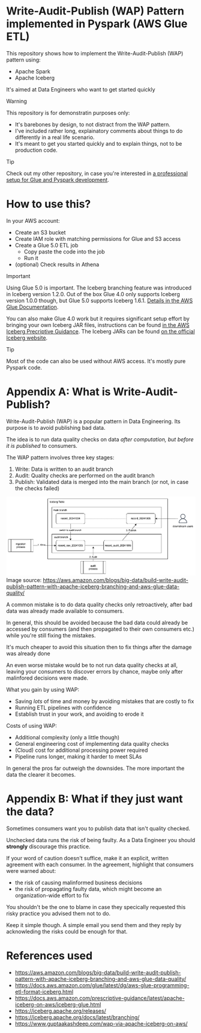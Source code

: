 # Write-Audit-Publish (WAP) Pattern implemented in Pyspark (AWS Glue ETL)

This repository shows how to implement the Write-Audit-Publish (WAP) pattern using:
- Apache Spark
- Apache Iceberg

It's aimed at Data Engineers who want to get started quickly

> [!WARNING]
> This repository is for demonstratin purposes only:
> - It's barebones by design, to not distract from the WAP pattern.
> - I've included rather long, explainatory comments about things to do differently in a real life scenario.
> - It's meant to get you started quickly and to explain things, not to be production code.


> [!TIP] 
> Check out my other repository, in case you're interested in [a professional setup for Glue and Pyspark development](https://github.com/dmschauer/glue-pyspark-local).

# How to use this?

In your AWS account:
- Create an S3 bucket
- Create IAM role with matching permissions for Glue and S3 access
- Create a Glue 5.0 ETL job
  - Copy paste the code into the job
  - Run it
- (optional) Check results in Athena

> [!IMPORTANT]
> Using Glue 5.0 is important. The Iceberg branching feature was introduced in Iceberg version 1.2.0. Out of the box Glue 4.0 only supports Iceberg version 1.0.0 though, but Glue 5.0 supports Iceberg 1.6.1. [Details in the AWS Glue Documentation](https://docs.aws.amazon.com/glue/latest/dg/aws-glue-programming-etl-format-iceberg.html).
> 
> You can also make Glue 4.0 work but it requires significant setup effort by bringing your own Iceberg JAR files, instructions can be found [in the AWS Iceberg Precriptive Guidance](https://docs.aws.amazon.com/prescriptive-guidance/latest/apache-iceberg-on-aws/iceberg-glue.html). The Iceberg JARs can be found [on the official Iceberg website](https://iceberg.apache.org/releases/#downloads).

> [!TIP] 
> Most of the code can also be used without AWS access. It's mostly pure Pyspark code.


# Appendix A: What is Write-Audit-Publish?

Write-Audit-Publish (WAP) is a popular pattern in Data Engineering. Its purpose is to avoid publishing bad data.

The idea is to run data quality checks on data _after computation, but before it is published_ to consumers.

The WAP pattern involves three key stages:
1. Write: Data is written to an audit branch
2. Audit: Quality checks are performed on the audit branch
3. Publish: Validated data is merged into the main branch (or not, in case the checks failed)

![WAP pattern in Iceberg](img/wap-iceberg-branch.png)
Image source: https://aws.amazon.com/blogs/big-data/build-write-audit-publish-pattern-with-apache-iceberg-branching-and-aws-glue-data-quality/

A common mistake is to do data quality checks only retroactively, after bad data was already made available to consumers.

In general, this should be avoided because the bad data could already be accessed by consumers (and then propagated to their own consumers etc.) while you're still fixing the mistakes.

It's much cheaper to avoid this situation then to fix things after the damage was already done

An even worse mistake would be to not run data quality checks at all, leaving your consumers to discover errors by chance, maybe only after malinfored decisions were made.

What you gain by using WAP:
- Saving _lots_ of time and money by avoiding mistakes that are costly to fix
- Running ETL pipelines with confidence
- Establish trust in your work, and avoiding to erode it

Costs of using WAP:
- Additional complexity (only a little though)
- General engineering cost of implementing data quality checks
- (Cloud) cost for additional processing power required
- Pipeline runs longer, making it harder to meet SLAs

In general the pros far outweigh the downsides. The more important the data the clearer it becomes.

# Appendix B: What if they just want the data?

Sometimes consumers want you to publish data that isn't quality checked. 

Unchecked data runs the risk of being faulty. As a Data Engineer you should __strongly__ discourage this practice. 

If your word of caution doesn't suffice, make it an explicit, written agreement with each consumer. In the agreement, highlight that consumers were warned about:
- the risk of causing malinformed business decisions
- the risk of propagating faulty data, which might become an organization-wide effort to fix

You shouldn't be the one to blame in case they specically requested this risky practice you advised them not to do.

Keep it simple though. A simple email you send them and they reply by acknowleding the risks could be enough for that. 

# References used

- https://aws.amazon.com/blogs/big-data/build-write-audit-publish-pattern-with-apache-iceberg-branching-and-aws-glue-data-quality/ 
- https://docs.aws.amazon.com/glue/latest/dg/aws-glue-programming-etl-format-iceberg.html
- https://docs.aws.amazon.com/prescriptive-guidance/latest/apache-iceberg-on-aws/iceberg-glue.html
- https://iceberg.apache.org/releases/
- https://iceberg.apache.org/docs/latest/branching/
- https://www.guptaakashdeep.com/wap-via-apache-iceberg-on-aws/
